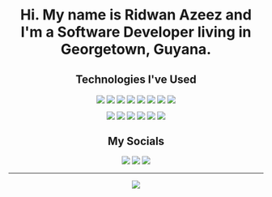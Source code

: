 <h1 align="center">
    Hi. My name is Ridwan Azeez and I'm a Software Developer living in Georgetown, Guyana.
</h1>

<h2 align="Center">Technologies I've Used</h2>

<p align="center">
    <img align="center" src="https://img.shields.io/badge/html5-%23E34F26.svg?style=for-the-badge&logo=html5&logoColor=white"/>
    <img align="center" src="https://img.shields.io/badge/css3-%231572B6.svg?style=for-the-badge&logo=css3&logoColor=white"/>
    <img align="center" src="https://img.shields.io/badge/javascript-%23323330.svg?style=for-the-badge&logo=javascript&logoColor=%23F7DF1E"/>
    <img align="center" src="https://img.shields.io/badge/Vue.js-35495E?style=for-the-badge&logo=vuedotjs&logoColor=4FC08D"/>
    <img align="center" src="https://img.shields.io/badge/TailwindCSS-%2338B2AC.svg?style=for-the-badge&logo=tailwind-css&logoColor=white"/>
    <img align="center" src="https://img.shields.io/badge/git-%23F05033.svg?style=for-the-badge&logo=git&logoColor=white"/>
    <img align="center" src="https://img.shields.io/badge/Laravel-%23FF2D20.svg?style=for-the-badge&logo=laravel&logoColor=white"/>
    <img align="center" src="https://img.shields.io/badge/Angular-%23DD0031.svg?style=for-the-badge&logo=angular&logoColor=white"/>
</p>

<p align="center">
    <img align="center" src="https://img.shields.io/badge/Bootstrap-%23563D7C.svg?style=for-the-badge&logo=bootstrap&logoColor=white"/>
    <img align="center" src="https://img.shields.io/badge/MariaDB-003545?style=for-the-badge&logo=mariadb&logoColor=white"/>
    <img align="center" src="https://img.shields.io/badge/mysql-%2300f.svg?style=for-the-badge&logo=mysql&logoColor=white"/>
    <img align="center" src="https://img.shields.io/badge/chart.js-F5788D.svg?style=for-the-badge&logo=chart.js&logoColor=white"/>
    <img align="center" src="https://img.shields.io/badge/Visual%20Studio%20Code-0078d7.svg?style=for-the-badge&logo=visual-studio-code&logoColor=white"/>
    <img align="center" src="https://img.shields.io/badge/WordPress-%23117AC9.svg?style=for-the-badge&logo=WordPress&logoColor=white"/>
</p>

<h2 align="Center">My Socials</h2>

<p align="center">
    <img src="https://img.shields.io/badge/LinkedIn-0077B5?style=for-the-badge&logo=linkedin&logoColor=white"></img>
    <img src="https://img.shields.io/badge/Twitter-1D9BF0?style=for-the-badge&logo=twitter&logoColor=white"></img>
    <img src="https://img.shields.io/badge/Instagram-E4405F?style=for-the-badge&logo=instagram&logoColor=white"></img>
</p>

---

<p align="center">
    <img src="https://github-readme-stats.vercel.app/api?username=ridwanazeez&show_icons=true&theme=tokyonight"></img>
</p>
